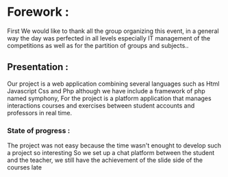 # Forework :

First We would like to thank all the group organizing this event, in a general way the day was perfected in all levels especially IT management of the competitions as well as for the partition of groups and subjects..

## Presentation :

Our project is a web application combining several languages such as Html Javascript Css and Php although we have include a framework of php named symphony, For the project is a platform application that manages interactions courses and exercises between student accounts and professors in real time.

### State of progress :

The project was not easy because the time wasn't enought to develop such a project so interesting
So we set up a chat platform between the student and the teacher, we still have the achievement of the slide side of the courses late
